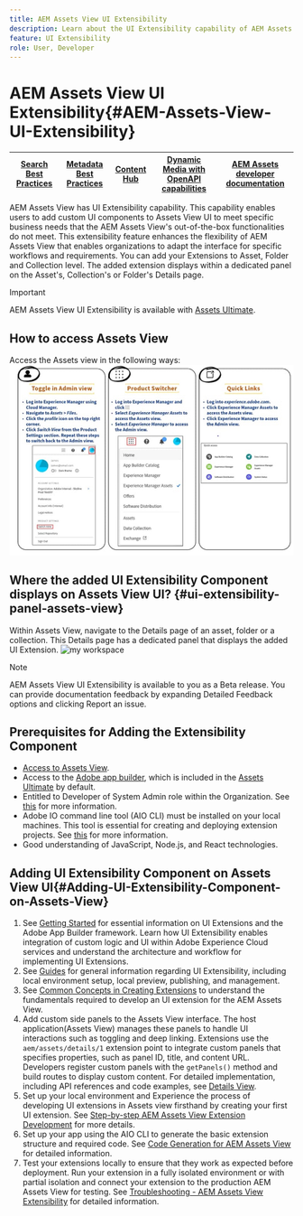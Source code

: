 ```yaml
---
title: AEM Assets View UI Extensibility
description: Learn about the UI Extensibility capability of AEM Assets View. AEM Assets View UI enables adding custom UI components to meet specific business needs.   
feature: UI Extensibility
role: User, Developer
---
```

# AEM Assets View UI Extensibility{#AEM-Assets-View-UI-Extensibility}

| [Search Best Practices](/help/assets/search-best-practices.md) |[Metadata Best Practices](/help/assets/metadata-best-practices.md)|[Content Hub](/help/assets/product-overview.md)|[Dynamic Media with OpenAPI capabilities](/help/assets/dynamic-media-open-apis-overview.md)|[AEM Assets developer documentation](https://developer.adobe.com/experience-cloud/experience-manager-apis/)|
| ------------- | --------------------------- |---------|----|-----|

AEM Assets View has UI Extensibility capability. This capability enables users to add custom UI components to Assets View UI to meet specific business needs that the AEM Assets View's out-of-the-box functionalities do not meet. This extensibility feature enhances the flexibility of AEM Assets View that enables organizations to adapt the interface for specific workflows and requirements. 
You can add your Extensions to Asset, Folder and Collection level. The added extension displays within a dedicated panel on the Asset's, Collection's or Folder's Details page.

>[!IMPORTANT]
> AEM Assets View UI Extensibility is available with [Assets Ultimate](/help/assets/assets-ultimate-overview.md).

## <a id="1"></a> How to access Assets View

Access the Assets view in the following ways:
![access-assets-view-ui](/help/assets/assets/access-assets-view.jpg)

## Where the added UI Extensibility Component displays on Assets View UI? {#ui-extensibility-panel-assets-view}

Within Assets View, navigate to the Details page of an asset, folder or a collection. This Details page has a dedicated panel that displays the added UI Extension.
![my workspace](/help/assets/assets/my-workspace-assets-view3.png)

>[!NOTE]
>
> AEM Assets View UI Extensibility is available to you as a Beta release. You can provide documentation feedback by expanding Detailed Feedback options and clicking Report an issue.

## Prerequisites for Adding the Extensibility Component 

* [Access to Assets View](#1).
* Access to the [Adobe app builder](https://developer.adobe.com/app-builder/docs/overview/), which is included in the [Assets Ultimate](/help/assets/assets-ultimate-overview.md) by default. 
* Entitled to Developer of System Admin role within the Organization. See [this](https://developer.adobe.com/uix/docs/guides/get-access/) for more information.
* Adobe IO command line tool (AIO CLI) must be installed on your local machines. This tool is essential for creating and deploying extension projects. See [this](https://developer.adobe.com/app-builder/docs/getting_started/#local-environment-set-up) for more information.
* Good understanding of JavaScript, Node.js, and React technologies.

## Adding UI Extensibility Component on Assets View UI{#Adding-UI-Extensibility-Component-on-Assets-View}

1. See [Getting Started](https://developer.adobe.com/uix/docs/getting-started/) for essential information on UI Extensions and the Adobe App Builder framework. Learn how UI Extensibility enables integration of custom logic and UI within Adobe Experience Cloud services and understand the architecture and workflow for implementing UI Extensions.
1. See [Guides](https://developer.adobe.com/uix/docs/guides/) for general information regarding UI Extensibility, including local environment setup, local preview, publishing, and management.
1. See [Common Concepts in Creating Extensions](https://developer.adobe.com/uix/docs/services/aem-assets-view/api/commons/) to understand the fundamentals required to develop an UI extension for the AEM Assets View.
1. Add custom side panels to the Assets View interface. The host application(Assets View) manages these panels to handle UI interactions such as toggling and deep linking. Extensions use the `aem/assets/details/1` extension point to integrate custom panels that specifies properties, such as panel ID, title, and content URL. Developers register custom panels with the `getPanels()` method and build routes to display custom content. For detailed implementation, including API references and code examples, see [Details View](https://developer.adobe.com/uix/docs/services/aem-assets-view/api/details-view/).
1. Set up your local environment and Experience the process of developing UI extensions in Assets view firsthand by creating your first UI extension. See [Step-by-step AEM Assets View Extension Development](https://developer.adobe.com/uix/docs/services/aem-assets-view/extension-development/) for more details.
1. Set up your app using the AIO CLI to generate the basic extension structure and required code. See [Code Generation for AEM Assets View](https://developer.adobe.com/uix/docs/services/aem-assets-view/code-generation/) for detailed information.
1. Test your extensions locally to ensure that they work as expected before deployment. Run your extension in a fully isolated environment or with partial isolation and connect your extension to the production AEM Assets View for testing. See [Troubleshooting - AEM Assets View Extensibility](https://developer.adobe.com/uix/docs/services/aem-assets-view/debug/) for detailed information.


